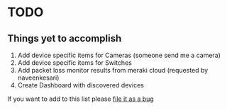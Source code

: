# TODO

## Things yet to accomplish

1. Add device specific items for Cameras (someone send me a camera)
2. Add device specific items for Switches
3. Add packet loss monitor results from meraki cloud (requested by naveenkesari)
4. Create Dashboard with discovered devices

If you want to add to this list please [file it as a bug](https://github.com/jack-valko/Zabbix-Meraki-Discovery/issues/new)
